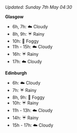 *Updated: Sunday 7th May 04:30*

**Glasgow**

* 6h, 7h: :cloud: Cloudy
* 8h, 9h: :umbrella: Rainy
* 10h: :foggy: Foggy
* 11h - 15h: :cloud: Cloudy
* 16h: :umbrella: Rainy
* 17h: :cloud: Cloudy

**Edinburgh**

* 6h: :cloud: Cloudy
* 7h: :umbrella: Rainy
* 8h, 9h: :foggy: Foggy
* 10h: :umbrella: Rainy
* 11h - 13h: :cloud: Cloudy
* 14h: :umbrella: Rainy
* 15h - 17h: :cloud: Cloudy
